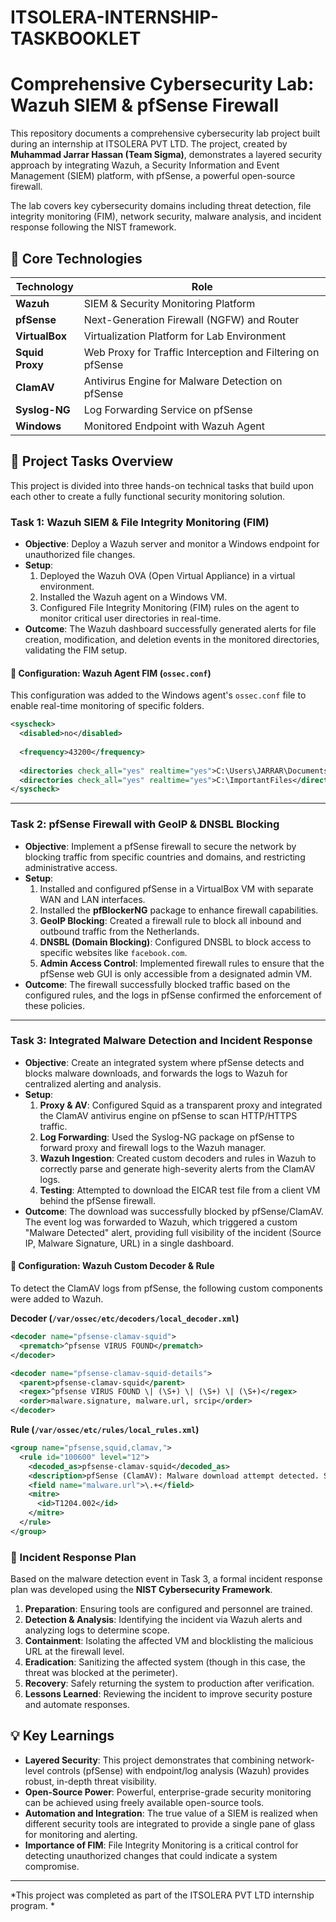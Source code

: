 # ITSOLERA-INTERNSHIP-TASKBOOKLET

# Comprehensive Cybersecurity Lab: Wazuh SIEM & pfSense Firewall

This repository documents a comprehensive cybersecurity lab project built during an internship at ITSOLERA PVT LTD. The project, created by **Muhammad Jarrar Hassan (Team Sigma)**, demonstrates a layered security approach by integrating Wazuh, a Security Information and Event Management (SIEM) platform, with pfSense, a powerful open-source firewall.

The lab covers key cybersecurity domains including threat detection, file integrity monitoring (FIM), network security, malware analysis, and incident response following the NIST framework.

## 🚀 Core Technologies

| Technology        | Role                                                                |
| ----------------- | ------------------------------------------------------------------- |
| **Wazuh** | SIEM & Security Monitoring Platform                                 |
| **pfSense** | Next-Generation Firewall (NGFW) and Router                          |
| **VirtualBox** | Virtualization Platform for Lab Environment                         |
| **Squid Proxy** | Web Proxy for Traffic Interception and Filtering on pfSense         |
| **ClamAV** | Antivirus Engine for Malware Detection on pfSense                   |
| **Syslog-NG** | Log Forwarding Service on pfSense                                   |
| **Windows** | Monitored Endpoint with Wazuh Agent                                 |

## 📝 Project Tasks Overview

This project is divided into three hands-on technical tasks that build upon each other to create a fully functional security monitoring solution.

### Task 1: Wazuh SIEM & File Integrity Monitoring (FIM)

* **Objective**: Deploy a Wazuh server and monitor a Windows endpoint for unauthorized file changes.
* **Setup**:
    1.  Deployed the Wazuh OVA (Open Virtual Appliance) in a virtual environment.
    2.  Installed the Wazuh agent on a Windows VM.
    3.  Configured File Integrity Monitoring (FIM) rules on the agent to monitor critical user directories in real-time.
* **Outcome**: The Wazuh dashboard successfully generated alerts for file creation, modification, and deletion events in the monitored directories, validating the FIM setup.

#### 📜 Configuration: Wazuh Agent FIM (`ossec.conf`)

This configuration was added to the Windows agent's `ossec.conf` file to enable real-time monitoring of specific folders.

```xml
<syscheck>
  <disabled>no</disabled>
  
  <frequency>43200</frequency>
  
  <directories check_all="yes" realtime="yes">C:\Users\JARRAR\Documents</directories>
  <directories check_all="yes" realtime="yes">C:\ImportantFiles</directories>
</syscheck>
```

---

### Task 2: pfSense Firewall with GeoIP & DNSBL Blocking

* **Objective**: Implement a pfSense firewall to secure the network by blocking traffic from specific countries and domains, and restricting administrative access.
* **Setup**:
    1.  Installed and configured pfSense in a VirtualBox VM with separate WAN and LAN interfaces.
    2.  Installed the **pfBlockerNG** package to enhance firewall capabilities.
    3.  **GeoIP Blocking**: Created a firewall rule to block all inbound and outbound traffic from the Netherlands.
    4.  **DNSBL (Domain Blocking)**: Configured DNSBL to block access to specific websites like `facebook.com`.
    5.  **Admin Access Control**: Implemented firewall rules to ensure that the pfSense web GUI is only accessible from a designated admin VM.
* **Outcome**: The firewall successfully blocked traffic based on the configured rules, and the logs in pfSense confirmed the enforcement of these policies.

---

### Task 3: Integrated Malware Detection and Incident Response

* **Objective**: Create an integrated system where pfSense detects and blocks malware downloads, and forwards the logs to Wazuh for centralized alerting and analysis.
* **Setup**:
    1.  **Proxy & AV**: Configured Squid as a transparent proxy and integrated the ClamAV antivirus engine on pfSense to scan HTTP/HTTPS traffic.
    2.  **Log Forwarding**: Used the Syslog-NG package on pfSense to forward proxy and firewall logs to the Wazuh manager.
    3.  **Wazuh Ingestion**: Created custom decoders and rules in Wazuh to correctly parse and generate high-severity alerts from the ClamAV logs.
    4.  **Testing**: Attempted to download the EICAR test file from a client VM behind the pfSense firewall.
* **Outcome**: The download was successfully blocked by pfSense/ClamAV. The event log was forwarded to Wazuh, which triggered a custom "Malware Detected" alert, providing full visibility of the incident (Source IP, Malware Signature, URL) in a single dashboard.

#### 📜 Configuration: Wazuh Custom Decoder & Rule

To detect the ClamAV logs from pfSense, the following custom components were added to Wazuh.

**Decoder (`/var/ossec/etc/decoders/local_decoder.xml`)**
```xml
<decoder name="pfsense-clamav-squid">
  <prematch>^pfsense VIRUS FOUND</prematch>
</decoder>

<decoder name="pfsense-clamav-squid-details">
  <parent>pfsense-clamav-squid</parent>
  <regex>^pfsense VIRUS FOUND \| (\S+) \| (\S+) \| (\S+)</regex>
  <order>malware.signature, malware.url, srcip</order>
</decoder>
```

**Rule (`/var/ossec/etc/rules/local_rules.xml`)**
```xml
<group name="pfsense,squid,clamav,">
  <rule id="100600" level="12">
    <decoded_as>pfsense-clamav-squid</decoded_as>
    <description>pfSense (ClamAV): Malware download attempt detected. Signature: $(malware.signature).</description>
    <field name="malware.url">\.+</field>
    <mitre>
      <id>T1204.002</id>
    </mitre>
  </rule>
</group>
```

### 🚨 Incident Response Plan

Based on the malware detection event in Task 3, a formal incident response plan was developed using the **NIST Cybersecurity Framework**.

1.  **Preparation**: Ensuring tools are configured and personnel are trained.
2.  **Detection & Analysis**: Identifying the incident via Wazuh alerts and analyzing logs to determine scope.
3.  **Containment**: Isolating the affected VM and blocklisting the malicious URL at the firewall level.
4.  **Eradication**: Sanitizing the affected system (though in this case, the threat was blocked at the perimeter).
5.  **Recovery**: Safely returning the system to production after verification.
6.  **Lessons Learned**: Reviewing the incident to improve security posture and automate responses.

## 💡 Key Learnings

* **Layered Security**: This project demonstrates that combining network-level controls (pfSense) with endpoint/log analysis (Wazuh) provides robust, in-depth threat visibility.
* **Open-Source Power**: Powerful, enterprise-grade security monitoring can be achieved using freely available open-source tools.
* **Automation and Integration**: The true value of a SIEM is realized when different security tools are integrated to provide a single pane of glass for monitoring and alerting. 
* **Importance of FIM**: File Integrity Monitoring is a critical control for detecting unauthorized changes that could indicate a system compromise.

---

*This project was completed as part of the ITSOLERA PVT LTD internship program. *
